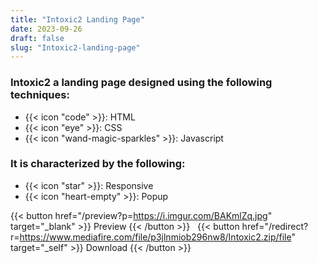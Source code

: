 ```yaml
---
title: "Intoxic2 Landing Page"
date: 2023-09-26
draft: false
slug: "Intoxic2-landing-page"
---
```

### __Intoxic2__ a __landing page__ designed using the following techniques:
- {{< icon "code" >}}: HTML
- {{< icon "eye" >}}: CSS
- {{< icon "wand-magic-sparkles" >}}: Javascript  

### It is characterized by the following:
- {{< icon "star" >}}: Responsive
- {{< icon "heart-empty" >}}:  Popup

<!--adsense-->

{{< button href="/preview?p=https://i.imgur.com/BAKmlZq.jpg" target="_blank" >}}
Preview
{{< /button >}} &nbsp; {{< button href="/redirect?r=https://www.mediafire.com/file/p3jlnmiob296nw8/Intoxic2.zip/file" target="_self" >}}
Download
{{< /button >}}